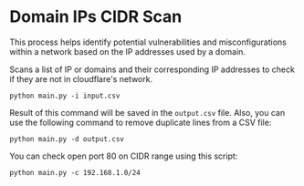 # Domain IPs CIDR Scan

This process helps identify potential vulnerabilities and misconfigurations within a network based on the IP addresses used by a domain.

Scans a list of IP or domains and their corresponding IP addresses to check if they are not in cloudflare's network.

```
python main.py -i input.csv
```

Result of this command will be saved in the `output.csv` file.
Also, you can use the following command to remove duplicate lines from a CSV file:

```
python main.py -d output.csv
```

You can check open port 80 on CIDR range using this script:

```
python main.py -c 192.168.1.0/24
```

